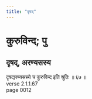 ```yaml
---
title: "दृषद्"
---
```


# कुरुविन्द; पु
## दृषद्, अरण्यसस्य
दृषद्यरण्यसस्ये च कुरुविन्द इति श्रुतिः ॥ ६७ ॥<br />verse 2.1.1.67<br />page 0012

